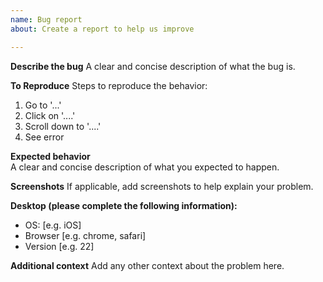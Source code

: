```yaml
---
name: Bug report
about: Create a report to help us improve    

---
```


**Describe the bug**
A clear and concise description of what the bug is.     
    
**To Reproduce**
Steps to reproduce the behavior:    
1. Go to '...'
2. Click on '....'
3. Scroll down to '....'
4. See error

**Expected behavior**    
A clear and concise description of what you expected to happen.

**Screenshots**
If applicable, add screenshots to help explain your problem.

**Desktop (please complete the following information):**
 - OS: [e.g. iOS]
 - Browser [e.g. chrome, safari]      
 - Version [e.g. 22]    

**Additional context**
Add any other context about the problem here.
